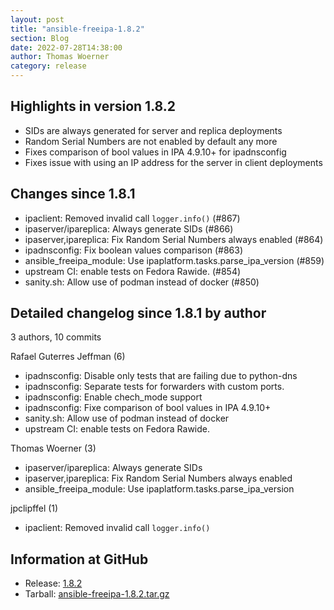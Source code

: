 ```yaml
---
layout: post
title: "ansible-freeipa-1.8.2"
section: Blog
date: 2022-07-28T14:38:00
author: Thomas Woerner
category: release
---
```


Highlights in version 1.8.2
-------------------
  - SIDs are always generated for server and replica deployments
  - Random Serial Numbers are not enabled by default any more
  - Fixes comparison of bool values in IPA 4.9.10+ for ipadnsconfig
  - Fixes issue with using an IP address for the server in client deployments

Changes since 1.8.1
-------------------

  - ipaclient: Removed invalid call `logger.info()` (#867)
  - ipaserver/ipareplica: Always generate SIDs (#866)
  - ipaserver,ipareplica: Fix Random Serial Numbers always enabled (#864)
  - ipadnsconfig: Fix boolean values comparison (#863)
  - ansible_freeipa_module: Use ipaplatform.tasks.parse_ipa_version (#859)
  - upstream CI: enable tests on Fedora Rawide. (#854)
  - sanity.sh: Allow use of podman instead of docker (#850)

Detailed changelog since 1.8.1 by author
----------------------------------------
  3 authors, 10 commits

Rafael Guterres Jeffman (6)

  - ipadnsconfig: Disable only tests that are failing due to python-dns
  - ipadnsconfig: Separate tests for forwarders with custom ports.
  - ipadnsconfig: Enable chech_mode support
  - ipadnsconfig: Fixe comparison of bool values in IPA 4.9.10+
  - sanity.sh: Allow use of podman instead of docker
  - upstream CI: enable tests on Fedora Rawide.

Thomas Woerner (3)

  - ipaserver/ipareplica: Always generate SIDs
  - ipaserver,ipareplica: Fix Random Serial Numbers always enabled
  - ansible_freeipa_module: Use ipaplatform.tasks.parse_ipa_version

jpclipffel (1)

  - ipaclient: Removed invalid call `logger.info()`

Information at GitHub
---------------------
* Release: [1.8.2](https://github.com/freeipa/ansible-freeipa/releases/tag/v1.8.2)
* Tarball: [ansible-freeipa-1.8.2.tar.gz](https://github.com/freeipa/ansible-freeipa/archive/refs/tags/v1.8.2.tar.gz)
